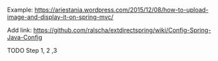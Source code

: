 Example:
https://ariestania.wordpress.com/2015/12/08/how-to-upload-image-and-display-it-on-spring-mvc/

Add link:
https://github.com/ralscha/extdirectspring/wiki/Config-Spring-Java-Config

TODO Step 1, 2 ,3
